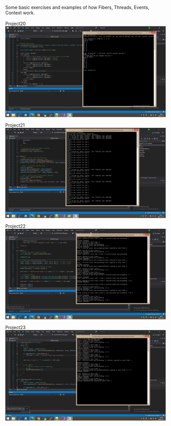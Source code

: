 Some basic exercises and examples of how Fibers, Threads, Events, Context work.
<br /><br />
Project20
![dump](https://github.com/KarolDuracz/scratchpad/blob/main/Win32/Simple%20VM/Exercises%20part%201/project20.png?raw=true)

Project21
![dump](https://github.com/KarolDuracz/scratchpad/blob/main/Win32/Simple%20VM/Exercises%20part%201/project21.png?raw=true)

Project22
![dump](https://github.com/KarolDuracz/scratchpad/blob/main/Win32/Simple%20VM/Exercises%20part%201/project22.png?raw=true)

Project23
![dump](https://github.com/KarolDuracz/scratchpad/blob/main/Win32/Simple%20VM/Exercises%20part%201/project23.png?raw=true)
